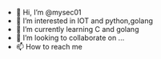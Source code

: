 - 👋 Hi, I’m @mysec01
- 👀 I’m interested in IOT and  python,golang
- 🌱 I’m currently learning C  and   golang
- 💞️ I’m looking to collaborate on ...
- 📫 How to reach me   

<!---
mysec01/mysec01 is a ✨ special ✨ repository because its `README.md` (this file) appears on your GitHub profile.
You can click the Preview link to take a look at your changes.
--->
